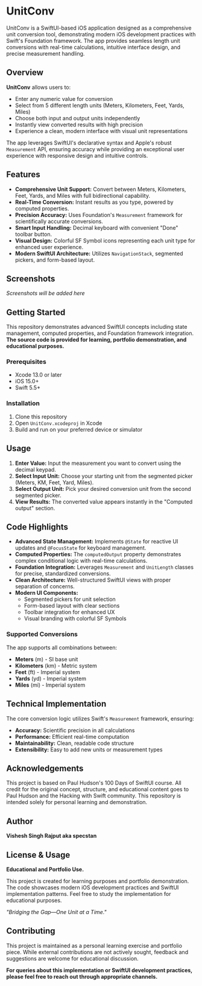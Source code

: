 # UnitConv

UnitConv is a SwiftUI-based iOS application designed as a comprehensive unit conversion tool, demonstrating modern iOS development practices with Swift's Foundation framework. The app provides seamless length unit conversions with real-time calculations, intuitive interface design, and precise measurement handling.

## Overview

**UnitConv** allows users to:
* Enter any numeric value for conversion
* Select from 5 different length units (Meters, Kilometers, Feet, Yards, Miles)
* Choose both input and output units independently
* Instantly view converted results with high precision
* Experience a clean, modern interface with visual unit representations

The app leverages SwiftUI's declarative syntax and Apple's robust `Measurement` API, ensuring accuracy while providing an exceptional user experience with responsive design and intuitive controls.

## Features

* **Comprehensive Unit Support:** Convert between Meters, Kilometers, Feet, Yards, and Miles with full bidirectional capability.
* **Real-Time Conversion:** Instant results as you type, powered by computed properties.
* **Precision Accuracy:** Uses Foundation's `Measurement` framework for scientifically accurate conversions.
* **Smart Input Handling:** Decimal keyboard with convenient "Done" toolbar button.
* **Visual Design:** Colorful SF Symbol icons representing each unit type for enhanced user experience.
* **Modern SwiftUI Architecture:** Utilizes `NavigationStack`, segmented pickers, and form-based layout.

## Screenshots

*Screenshots will be added here*

## Getting Started

This repository demonstrates advanced SwiftUI concepts including state management, computed properties, and Foundation framework integration. **The source code is provided for learning, portfolio demonstration, and educational purposes.**

### Prerequisites
- Xcode 13.0 or later
- iOS 15.0+
- Swift 5.5+

### Installation
1. Clone this repository
2. Open `UnitConv.xcodeproj` in Xcode
3. Build and run on your preferred device or simulator

## Usage

1. **Enter Value:** Input the measurement you want to convert using the decimal keypad.
2. **Select Input Unit:** Choose your starting unit from the segmented picker (Meters, KM, Feet, Yard, Miles).
3. **Select Output Unit:** Pick your desired conversion unit from the second segmented picker.
4. **View Results:** The converted value appears instantly in the "Computed output" section.

## Code Highlights

* **Advanced State Management:** Implements `@State` for reactive UI updates and `@FocusState` for keyboard management.
* **Computed Properties:** The `computedOutput` property demonstrates complex conditional logic with real-time calculations.
* **Foundation Integration:** Leverages `Measurement` and `UnitLength` classes for precise, standardized conversions.
* **Clean Architecture:** Well-structured SwiftUI views with proper separation of concerns.
* **Modern UI Components:** 
  - Segmented pickers for unit selection
  - Form-based layout with clear sections
  - Toolbar integration for enhanced UX
  - Visual branding with colorful SF Symbols

### Supported Conversions

The app supports all combinations between:
- **Meters** (m) - SI base unit
- **Kilometers** (km) - Metric system
- **Feet** (ft) - Imperial system  
- **Yards** (yd) - Imperial system
- **Miles** (mi) - Imperial system

## Technical Implementation

The core conversion logic utilizes Swift's `Measurement` framework, ensuring:
- **Accuracy:** Scientific precision in all calculations
- **Performance:** Efficient real-time computation
- **Maintainability:** Clean, readable code structure
- **Extensibility:** Easy to add new units or measurement types

## Acknowledgements

This project is based on Paul Hudson's 100 Days of SwiftUI course. All credit for the original concept, structure, and educational content goes to Paul Hudson and the Hacking with Swift community. This repository is intended solely for personal learning and demonstration.

## Author

**Vishesh Singh Rajput aka specstan**

## License & Usage

**Educational and Portfolio Use.**

This project is created for learning purposes and portfolio demonstration. The code showcases modern iOS development practices and SwiftUI implementation patterns. Feel free to study the implementation for educational purposes.

*"Bridging the Gap—One Unit at a Time."*

## Contributing

This project is maintained as a personal learning exercise and portfolio piece. While external contributions are not actively sought, feedback and suggestions are welcome for educational discussion.

**For queries about this implementation or SwiftUI development practices, please feel free to reach out through appropriate channels.**
